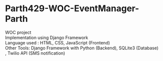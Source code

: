 # Parth429-WOC-EventManager-Parth
WOC project \
Implementation using Django Framework \
Language used : HTML, CSS, JavaScript (Frontend) \
Other Tools: Django Framework with Python (Backend), SQLite3 (Database) , Twilio API (SMS notification)
